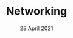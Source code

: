 ---
title: Networking
date: 28 April 2021
time: 1:00pm - 2:30pm AEDT
standard_description: 'networking'
instructors: ['tileyden']
eventbrite_link: 'https://teams.microsoft.com/registration/v4j5cvGGr0GRqy180BHbRw,pr-8AgIhOkeyrQ9TNpVEag,mlpoWrUX6UetNMya96gqCw,-M4nTORl3k6eDMORj-XRUg,o-NSnYEyIEC1HVuRyy6tcQ,PeqRZmtHQUWGm8MIgaHhNg?mode=read&tenantId=72f988bf-86f1-41af-91ab-2d7cd011db47'
survey_link: 'https://aka.ms/ftalive-net-feedback'
content_link: 'https://aka.ms/ftalive-net'
---